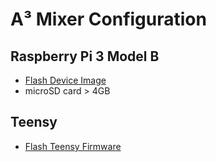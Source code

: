 # A³ Mixer Configuration

## Raspberry Pi 3 Model B
- [Flash Device Image](https://doc.a3-audio.com/development/imaging.html)
- microSD card > 4GB
## Teensy
- [Flash Teensy Firmware](https://doc.a3-audio.com/development/flashTeensy.html)
